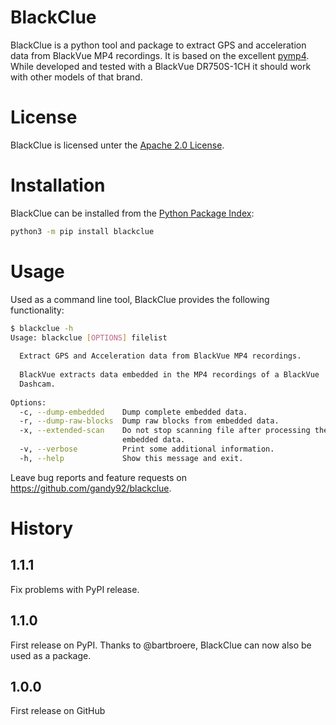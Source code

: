 # BlackClue
BlackClue is a python tool and package to extract GPS and acceleration data from 
BlackVue MP4 recordings. 
It is based on the excellent [pymp4](https://github.com/beardypig/pymp4).
While developed and tested with a BlackVue DR750S-1CH it should work with other 
models of that brand.

# License
BlackClue is licensed unter the [Apache 2.0 License](LICENSE). 

# Installation
BlackClue can be installed from the [Python Package Index](https://pypi.org/):
```bash
python3 -m pip install blackclue
```

# Usage
Used as a command line tool, BlackClue provides the following functionality:
```bash
$ blackclue -h
Usage: blackclue [OPTIONS] filelist
  
  Extract GPS and Acceleration data from BlackVue MP4 recordings.
  
  BlackVue extracts data embedded in the MP4 recordings of a BlackVue
  Dashcam.
 
Options:
  -c, --dump-embedded    Dump complete embedded data.
  -r, --dump-raw-blocks  Dump raw blocks from embedded data.
  -x, --extended-scan    Do not stop scanning file after processing the
                         embedded data.
  -v, --verbose          Print some additional information.
  -h, --help             Show this message and exit.
```

Leave bug reports and feature requests on https://github.com/gandy92/blackclue.

# History
## 1.1.1
Fix problems with PyPI release.

## 1.1.0
First release on PyPI. Thanks to @bartbroere, BlackClue can now also be used as a package.

## 1.0.0
First release on GitHub
